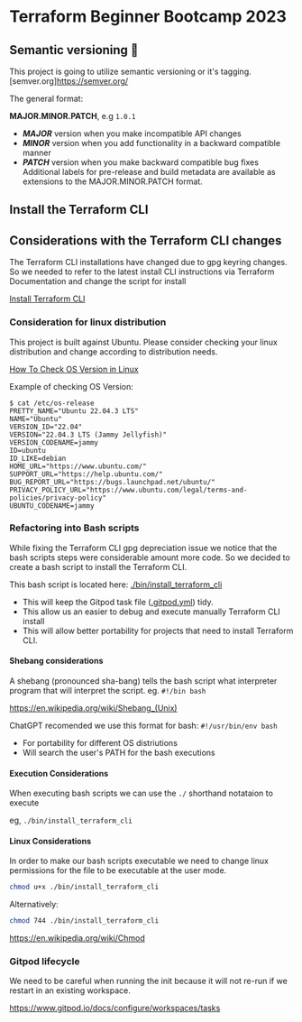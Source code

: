 # Terraform Beginner Bootcamp 2023 


## Semantic versioning :mage:

This project is going to utilize semantic versioning or it's tagging.
[semver.org]https://semver.org/

The general format:

**MAJOR.MINOR.PATCH**, e.g `1.0.1`

- ***MAJOR*** version when you make incompatible API changes
- ***MINOR*** version when you add functionality in a backward compatible manner
- ***PATCH*** version when you make backward compatible bug fixes
Additional labels for pre-release and build metadata are available as extensions to the MAJOR.MINOR.PATCH format.

## Install the Terraform CLI

## Considerations with the Terraform CLI changes

The Terraform CLI installations have changed due to gpg keyring changes. So we needed to refer to the latest install CLI instructions 
via Terraform Documentation and change the script for install

[Install Terraform CLI](https://developer.hashicorp.com/terraform/tutorials/aws-get-started/install-cli)

### Consideration for linux distribution

This project is built against Ubuntu.
Please consider checking your linux distribution and change according to distribution needs.

[How To Check OS Version in Linux ](https://www.cyberciti.biz/faq/how-to-check-os-version-in-linux-command-line/)

Example of checking OS Version:
```
$ cat /etc/os-release
PRETTY_NAME="Ubuntu 22.04.3 LTS"
NAME="Ubuntu"
VERSION_ID="22.04"
VERSION="22.04.3 LTS (Jammy Jellyfish)"
VERSION_CODENAME=jammy
ID=ubuntu
ID_LIKE=debian
HOME_URL="https://www.ubuntu.com/"
SUPPORT_URL="https://help.ubuntu.com/"
BUG_REPORT_URL="https://bugs.launchpad.net/ubuntu/"
PRIVACY_POLICY_URL="https://www.ubuntu.com/legal/terms-and-policies/privacy-policy"
UBUNTU_CODENAME=jammy
```


### Refactoring into Bash scripts

While fixing the Terraform CLI gpg depreciation  issue we notice that the bash scripts steps were considerable amount more code. So we decided to create a bash script to install the Terraform CLI.

This bash script is located here: [./bin/install_terraform_cli](./bin/install_terraform_cli)

- This will keep the Gitpod task file ([.gitpod.yml](.gitpod.yml)) tidy.
- This allow us an easier to debug and execute manually Terraform CLI install 
- This will allow better portability for projects that need to install Terraform CLI.

#### Shebang considerations

A shebang (pronounced sha-bang) tells the bash script what interpreter program that will interpret the script. eg. `#!/bin bash`

https://en.wikipedia.org/wiki/Shebang_(Unix)

ChatGPT recomended we use this format for bash: `#!/usr/bin/env bash`

- For portability for different OS distriutions
- Will search the user's PATH for the bash executions

#### Execution Considerations
When executing bash scripts we can use the `./` shorthand notataion to execute

eg, `./bin/install_terraform_cli`


#### Linux Considerations

In order to make our bash scripts executable we need to change linux permissions for the file to be executable at the user mode.

```sh
chmod u+x ./bin/install_terraform_cli
```

Alternatively:
```sh
chmod 744 ./bin/install_terraform_cli
```
https://en.wikipedia.org/wiki/Chmod


### Gitpod lifecycle

We need to be careful when running the init because it will not re-run if we restart in an existing workspace.

https://www.gitpod.io/docs/configure/workspaces/tasks